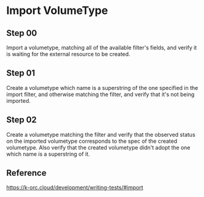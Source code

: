 # Import VolumeType

## Step 00

Import a volumetype, matching all of the available filter's fields, and verify it is waiting for the external resource to be created.

## Step 01

Create a volumetype which name is a superstring of the one specified in the import filter, and otherwise matching the filter, and verify that it's not being imported.

## Step 02

Create a volumetype matching the filter and verify that the observed status on the imported volumetype corresponds to the spec of the created volumetype.
Also verify that the created volumetype didn't adopt the one which name is a superstring of it.

## Reference

https://k-orc.cloud/development/writing-tests/#import
